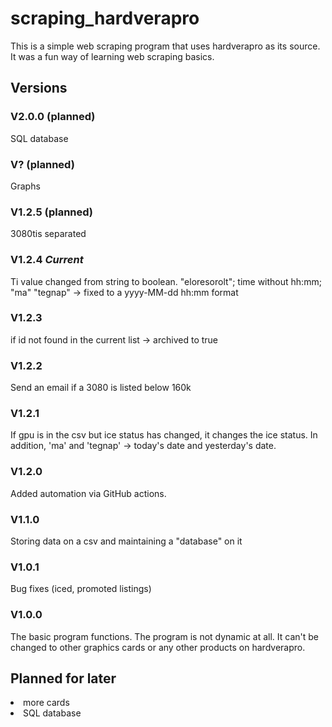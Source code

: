 # scraping_hardverapro
This is a simple web scraping program that uses hardverapro as its source.
It was a fun way of learning web scraping basics.

## Versions

### V2.0.0 (planned)
SQL database

### V? (planned)
Graphs

### V1.2.5 (planned)
3080tis separated

### V1.2.4 *Current*
Ti value changed from string to boolean.
"eloresorolt"; time without hh:mm; "ma" "tegnap" -> fixed to a yyyy-MM-dd hh:mm format

### V1.2.3 
if id not found in the current list -> archived to true

### V1.2.2
Send an email if a 3080 is listed below 160k

### V1.2.1
If gpu is in the csv but ice status has changed, it changes the ice status. In addition,
'ma' and 'tegnap' -> today's date and yesterday's date.

### V1.2.0
Added automation via GitHub actions.

### V1.1.0
Storing data on a csv and maintaining a "database" on it

### V1.0.1
Bug fixes (iced, promoted listings)

### V1.0.0
The basic program functions. The program is not dynamic at all. 
It can't be changed to other graphics cards or any other products on hardverapro.

## Planned for later
<li>more cards </li>
<li>SQL database</li>

